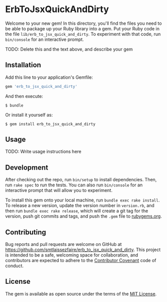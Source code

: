 # ErbToJsxQuickAndDirty

Welcome to your new gem! In this directory, you'll find the files you need to be able to package up your Ruby library into a gem. Put your Ruby code in the file `lib/erb_to_jsx_quick_and_dirty`. To experiment with that code, run `bin/console` for an interactive prompt.

TODO: Delete this and the text above, and describe your gem

## Installation

Add this line to your application's Gemfile:

```ruby
gem 'erb_to_jsx_quick_and_dirty'
```

And then execute:

    $ bundle

Or install it yourself as:

    $ gem install erb_to_jsx_quick_and_dirty

## Usage

TODO: Write usage instructions here

## Development

After checking out the repo, run `bin/setup` to install dependencies. Then, run `rake spec` to run the tests. You can also run `bin/console` for an interactive prompt that will allow you to experiment.

To install this gem onto your local machine, run `bundle exec rake install`. To release a new version, update the version number in `version.rb`, and then run `bundle exec rake release`, which will create a git tag for the version, push git commits and tags, and push the `.gem` file to [rubygems.org](https://rubygems.org).

## Contributing

Bug reports and pull requests are welcome on GitHub at https://github.com/smtlaissezfaire/erb_to_jsx_quick_and_dirty. This project is intended to be a safe, welcoming space for collaboration, and contributors are expected to adhere to the [Contributor Covenant](http://contributor-covenant.org) code of conduct.

## License

The gem is available as open source under the terms of the [MIT License](https://opensource.org/licenses/MIT).
